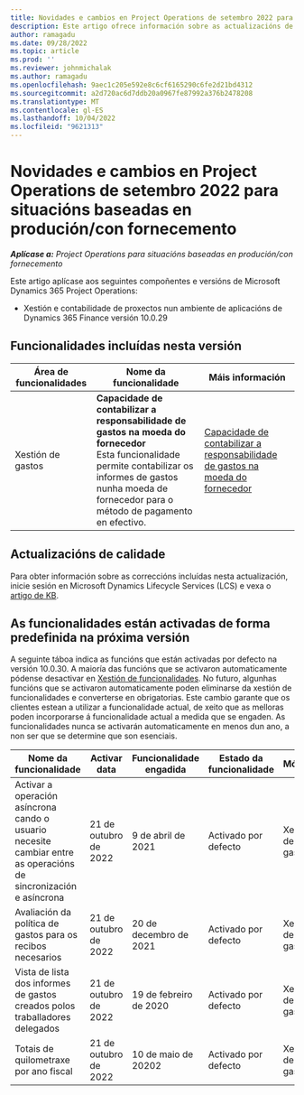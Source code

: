 ```yaml
---
title: Novidades e cambios en Project Operations de setembro 2022 para situacións baseadas en produción/con fornecemento
description: Este artigo ofrece información sobre as actualizacións de calidade que están dispoñibles na versión de setembro de 2022 de Microsoft Dynamics 365 Project Operations para situacións baseadas en produción/con fornecemento.
author: ramagadu
ms.date: 09/28/2022
ms.topic: article
ms.prod: ''
ms.reviewer: johnmichalak
ms.author: ramagadu
ms.openlocfilehash: 9aec1c205e592e8c6cf6165290c6fe2d21bd4312
ms.sourcegitcommit: a2d720ac6d7ddb20a0967fe87992a376b2478208
ms.translationtype: MT
ms.contentlocale: gl-ES
ms.lasthandoff: 10/04/2022
ms.locfileid: "9621313"
---
```

# <a name="whats-new-or-changed-in-project-operations-september-2022-for-stockedproduction-based-scenarios"></a>Novidades e cambios en Project Operations de setembro 2022 para situacións baseadas en produción/con fornecemento

_**Aplícase a:** Project Operations para situacións baseadas en produción/con fornecemento_

Este artigo aplícase aos seguintes compoñentes e versións de Microsoft Dynamics 365 Project Operations:

- Xestión e contabilidade de proxectos nun ambiente de aplicacións de Dynamics 365 Finance versión 10.0.29

## <a name="features-included-in-this-release"></a>Funcionalidades incluídas nesta versión

| Área de funcionalidades | Nome da funcionalidade | Máis información |
| --- | --- | --- |
| Xestión de gastos | **Capacidade de contabilizar a responsabilidade de gastos na moeda do fornecedor**<br>Esta funcionalidade permite contabilizar os informes de gastos nunha moeda de fornecedor para o método de pagamento en efectivo. | [Capacidade de contabilizar a responsabilidade de gastos na moeda do fornecedor](/dynamics365/project-operations/expense/posting-expense-reports#enable-the-ability-to-post-expense-liability-in-vendor-currency-for-cash-payment-method-feature) |

## <a name="quality-updates"></a>Actualizacións de calidade

Para obter información sobre as correccións incluídas nesta actualización, inicie sesión en Microsoft Dynamics Lifecycle Services (LCS) e vexa o [artigo de KB](https://fix.lcs.dynamics.com/Issue/Details?bugId=726559).

## <a name="features-turned-on-by-default-in-upcoming-release"></a>As funcionalidades están activadas de forma predefinida na próxima versión

A seguinte táboa indica as funcións que están activadas por defecto na versión 10.0.30. A maioría das funcións que se activaron automaticamente pódense desactivar en [Xestión de funcionalidades](/dynamics365/fin-ops-core/fin-ops/get-started/feature-management/feature-management-overview). No futuro, algunhas funcións que se activaron automaticamente poden eliminarse da xestión de funcionalidades e converterse en obrigatorias. Este cambio garante que os clientes estean a utilizar a funcionalidade actual, de xeito que as melloras poden incorporarse á funcionalidade actual a medida que se engaden. As funcionalidades nunca se activarán automaticamente en menos dun ano, a non ser que se determine que son esenciais.

| Nome da funcionalidade | Activar data | Funcionalidade engadida | Estado da funcionalidade | Módulo |
| --- | --- | --- |--- |--- |
| Activar a operación asíncrona cando o usuario necesite cambiar entre as operacións de sincronización e asíncrona | 21 de outubro de 2022 | 9 de abril de 2021 | Activado por defecto | Xestión de gastos |
| Avaliación da política de gastos para os recibos necesarios | 21 de outubro de 2022 | 20 de decembro de 2021 | Activado por defecto | Xestión de gastos |
| Vista de lista dos informes de gastos creados polos traballadores delegados | 21 de outubro de 2022 | 19 de febreiro de 2020 | Activado por defecto | Xestión de gastos |
| Totais de quilometraxe por ano fiscal | 21 de outubro de 2022 | 10 de maio de 20202 | Activado por defecto | Xestión de gastos |
